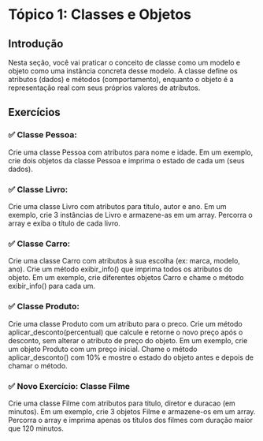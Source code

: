 # Tópico 1: Classes e Objetos

## Introdução
Nesta seção, você vai praticar o conceito de classe como um modelo e objeto como uma instância concreta desse modelo. A classe define os atributos (dados) e métodos (comportamento), enquanto o objeto é a representação real com seus próprios valores de atributos.

## Exercícios
###  ✅ Classe Pessoa:
Crie uma classe Pessoa com atributos para nome e idade.
Em um exemplo, crie dois objetos da classe Pessoa e imprima o estado de cada um (seus dados).

###  ✅ Classe Livro:
Crie uma classe Livro com atributos para titulo, autor e ano.
Em um exemplo, crie 3 instâncias de Livro e armazene-as em um array.
Percorra o array e exiba o título de cada livro.

###  ✅ Classe Carro:
Crie uma classe Carro com atributos à sua escolha (ex: marca, modelo, ano).
Crie um método exibir_info() que imprima todos os atributos do objeto.
Em um exemplo, crie diferentes objetos Carro e chame o método exibir_info() para cada um.

###  ✅ Classe Produto:
Crie uma classe Produto com um atributo para o preco.
Crie um método aplicar_desconto(percentual) que calcule e retorne o novo preço após o desconto, sem alterar o atributo de preço do objeto.
Em um exemplo, crie um objeto Produto com um preço inicial. Chame o método aplicar_desconto() com 10% e mostre o estado do objeto antes e depois de chamar o método.

###  ✅ Novo Exercício: Classe Filme
Crie uma classe Filme com atributos para titulo, diretor e duracao (em minutos).
Em um exemplo, crie 3 objetos Filme e armazene-os em um array.
Percorra o array e imprima apenas os títulos dos filmes com duração maior que 120 minutos.
